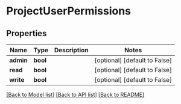 # ProjectUserPermissions

## Properties
Name | Type | Description | Notes
------------ | ------------- | ------------- | -------------
**admin** | **bool** |  | [optional] [default to False]
**read** | **bool** |  | [optional] [default to False]
**write** | **bool** |  | [optional] [default to False]

[[Back to Model list]](../README.md#documentation-for-models) [[Back to API list]](../README.md#documentation-for-api-endpoints) [[Back to README]](../README.md)


